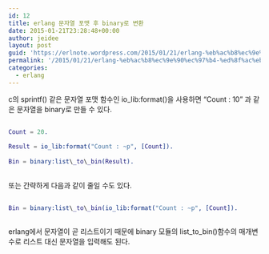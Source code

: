 ```yaml
---
id: 12
title: erlang 문자열 포맷 후 binary로 변환
date: 2015-01-21T23:28:48+00:00
author: jeidee
layout: post
guid: 'https://erlnote.wordpress.com/2015/01/21/erlang-%eb%ac%b8%ec%9e%90%ec%97%b4-%ed%8f%ac%eb%a7%b7-%ed%9b%84-binary%eb%a1%9c-%eb%b3%80%ed%99%98/'
permalink: '/2015/01/21/erlang-%eb%ac%b8%ec%9e%90%ec%97%b4-%ed%8f%ac%eb%a7%b7-%ed%9b%84-binary%eb%a1%9c-%eb%b3%80%ed%99%98/'
categories:
  - erlang
---
```

c의 sprintf() 같은 문자열 포맷 함수인 io_lib:format()을 사용하면 &#8220;Count : 10&#8221; 과 같은 문자열을 binary로 만들 수 있다.

```erlang
      
Count = 20.
      
Result = io_lib:format("Count : ~p", [Count]).
      
Bin = binary:list\_to\_bin(Result).
  
```

또는 간략하게 다음과 같이 줄일 수도 있다.

```erlang
      
Bin = binary:list\_to\_bin(io_lib:format("Count : ~p", [Count]).
  
```

erlang에서 문자열이 곧 리스트이기 때문에 binary 모듈의 list\_to\_bin()함수의 매개변수로 리스트 대신 문자열을 입력해도 된다.